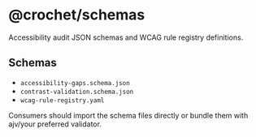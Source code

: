 # @crochet/schemas

Accessibility audit JSON schemas and WCAG rule registry definitions.

## Schemas
- `accessibility-gaps.schema.json`
- `contrast-validation.schema.json`
- `wcag-rule-registry.yaml`

Consumers should import the schema files directly or bundle them with ajv/your preferred validator.
